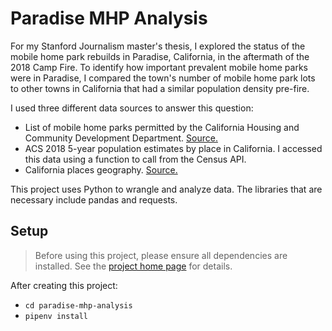 # Paradise MHP Analysis

For my Stanford Journalism master's thesis, I explored the status of the mobile home park rebuilds in Paradise, California, in the aftermath of the 2018 Camp Fire. To identify how important prevalent mobile home parks were in Paradise, I compared the town's number of mobile home park lots to other towns in California that had a similar population density pre-fire. 

I used three different data sources to answer this question:

* List of mobile home parks permitted by the California Housing and Community Development Department. [Source.](https://casas.hcd.ca.gov/casas/cmirMp/onlineQuery)
* ACS 2018 5-year population estimates by place in California. I accessed this data using a function to call from the Census API.
* California places geography. [Source.](https://www.census.gov/geographies/mapping-files/time-series/geo/tiger-line-file.2018.html)

This project uses Python to wrangle and analyze data. The libraries that are necessary include pandas and requests.

## Setup

> Before using this project, please ensure all dependencies are installed. See the [project home page][] for details.

[project home page]: https://github.com/stanfordjournalism/cookiecutter-stanford-progj#requirements--setup

After creating this project:

* `cd paradise-mhp-analysis`
* `pipenv install`
